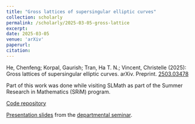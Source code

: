 ```yaml
---
title: "Gross lattices of supersingular elliptic curves"
collection: scholarly
permalink: /scholarly/2025-03-05-gross-lattice
excerpt: 
date: 2025-03-05
venue: 'arXiv'
paperurl: 
citation: 
---
```

He, Chenfeng; Korpal, Gaurish; Tran, Ha T. N.; Vincent, Christelle (2025):  Gross lattices of supersingular elliptic curves. arXiv. Preprint. [2503.03478](https://arxiv.org/abs/2503.03478)

Part of this work was done while visiting SLMath as part of the Summer Research in Mathematics (SRiM) program.

[Code repository](https://github.com/gkorpal/minimal-gross)

[Presentation slides](http://gkorpal.github.io/files/AZseminar-handout.pdf) from the [departmental seminar](https://web.archive.org/web/20250502234920/https://www.math.arizona.edu/events/algebra-and-number-theory-seminar-gaurish-korpal).
